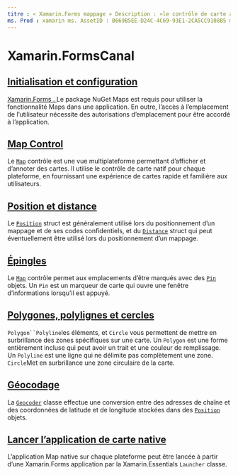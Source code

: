 ```yaml
---
titre : « Xamarin.Forms mappage » Description : «le contrôle de carte affiche un mappage et requiert le Xamarin.Forms . Mappe le package NuGet.»
ms. Prod : xamarin ms. AssetID : B669B5EE-D24C-4C69-93E1-2CA5CC9108B5 ms. Technology : xamarin-Forms Author : davidbritch ms. Author : dabritch ms. Date : 10/29/2019 No-Loc : [ Xamarin.Forms , Xamarin.Essentials ]
---
```


# <a name="xamarinforms-map"></a>Xamarin.FormsCanal

## <a name="initialization-and-configuration"></a>[Initialisation et configuration](setup.md)

[ Xamarin.Forms . ](https://www.nuget.org/packages/Xamarin.Forms.Maps/)Le package NuGet Maps est requis pour utiliser la fonctionnalité Maps dans une application. En outre, l’accès à l’emplacement de l’utilisateur nécessite des autorisations d’emplacement pour être accordé à l’application.

## <a name="map-control"></a>[Map Control](map.md)

Le [`Map`](xref:Xamarin.Forms.Maps.Map) contrôle est une vue multiplateforme permettant d’afficher et d’annoter des cartes. Il utilise le contrôle de carte natif pour chaque plateforme, en fournissant une expérience de cartes rapide et familière aux utilisateurs.

## <a name="position-and-distance"></a>[Position et distance](position-distance.md)

Le [`Position`](xref:Xamarin.Forms.Maps.Position) struct est généralement utilisé lors du positionnement d’un mappage et de ses codes confidentiels, et du [`Distance`](xref:Xamarin.Forms.Maps.Distance) struct qui peut éventuellement être utilisé lors du positionnement d’un mappage.

## <a name="pins"></a>[Épingles](pins.md)

Le [`Map`](xref:Xamarin.Forms.Maps.Map) contrôle permet aux emplacements d’être marqués avec des [`Pin`](xref:Xamarin.Forms.Maps.Pin) objets. Un `Pin` est un marqueur de carte qui ouvre une fenêtre d’informations lorsqu’il est appuyé.

## <a name="polygons-polylines-and-circles"></a>[Polygones, polylignes et cercles](polygons.md)

`Polygon``Polyline`les éléments, et `Circle` vous permettent de mettre en surbrillance des zones spécifiques sur une carte. Un `Polygon` est une forme entièrement incluse qui peut avoir un trait et une couleur de remplissage. Un `Polyline` est une ligne qui ne délimite pas complètement une zone. `Circle`Met en surbrillance une zone circulaire de la carte.

## <a name="geocoding"></a>[Géocodage](geocoder.md)

La [`Geocoder`](xref:Xamarin.Forms.Maps.Geocoder) classe effectue une conversion entre des adresses de chaîne et des coordonnées de latitude et de longitude stockées dans des [`Position`](xref:Xamarin.Forms.Maps.Position) objets.

## <a name="launch-the-native-map-app"></a>[Lancer l’application de carte native](native-map-app.md)

L’application Map native sur chaque plateforme peut être lancée à partir d’une Xamarin.Forms application par la Xamarin.Essentials `Launcher` classe.
